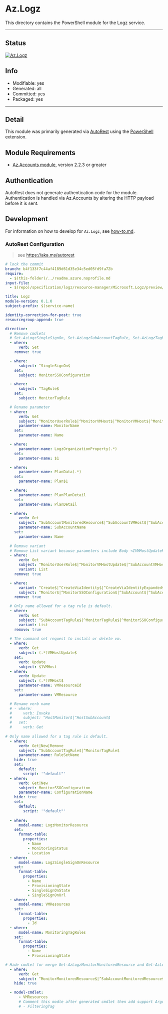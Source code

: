 <!-- region Generated -->
# Az.Logz
This directory contains the PowerShell module for the Logz service.

---
## Status
[![Az.Logz](https://img.shields.io/powershellgallery/v/Az.Logz.svg?style=flat-square&label=Az.Logz "Az.Logz")](https://www.powershellgallery.com/packages/Az.Logz/)

## Info
- Modifiable: yes
- Generated: all
- Committed: yes
- Packaged: yes

---
## Detail
This module was primarily generated via [AutoRest](https://github.com/Azure/autorest) using the [PowerShell](https://github.com/Azure/autorest.powershell) extension.

## Module Requirements
- [Az.Accounts module](https://www.powershellgallery.com/packages/Az.Accounts/), version 2.2.3 or greater

## Authentication
AutoRest does not generate authentication code for the module. Authentication is handled via Az.Accounts by altering the HTTP payload before it is sent.

## Development
For information on how to develop for `Az.Logz`, see [how-to.md](how-to.md).
<!-- endregion -->

### AutoRest Configuration
> see https://aka.ms/autorest

``` yaml
# lock the commit
branch: b4f133f7c44af4189d61d35e34c5ed05fd9fa72b
require:
  - $(this-folder)/../readme.azure.noprofile.md
input-file:
  - $(repo)/specification/logz/resource-manager/Microsoft.Logz/preview/2020-10-01-preview/logz.json

title: Logz
module-version: 0.1.0
subject-prefix: $(service-name)

identity-correction-for-post: true
resourcegroup-append: true

directive:
  # Remove cmdlets
  # Set-AzLogzSingleSignOn, Set-AzLogzSubAccountTagRule, Set-AzLogzTagRule
  - where:
      verb: Set
    remove: true

  - where:
      subject: ^SingleSignOn$
    set:
      subject: MonitorSSOConfiguration

  - where:
      subject: ^TagRule$
    set:
      subject: MonitorTagRule

  # Rename parameter
  - where:
      verb: Get
      subject: ^MonitorUserRole$|^MonitorVMHost$|^MonitorVMHost$|^MonitorVMHostUpdate$|^HostMonitor$
      parameter-name: MonitorName
    set:
      parameter-name: Name

  - where:
      parameter-name: LogzOrganizationProperty(.*)
    set:
      parameter-name: $1

  - where:
      parameter-name: PlanData(.*)
    set:
      parameter-name: Plan$1

  - where:
      parameter-name: PlanPlanDetail
    set:
      parameter-name: PlanDetail

  - where:
      verb: Get
      subject: ^SubAccountMonitoredResource$|^SubAccountVMHost$|^SubAccountVMHostUpdate$|^HostSubAccount$
      parameter-name: SubAccountName
    set:
      parameter-name: Name
      
  # Remove variant
  # Remove List variant because parameters include Body <IVMHostUpdateRequest> parameter
  - where:
      verb: Get
      subject: ^MonitorUserRole$|^MonitorVMHostUpdate$|^SubAccountVMHostUpdate$
      variant: List
    remove: true

  - where:
      variant: ^Create$|^CreateViaIdentity$|^CreateViaIdentityExpanded$|^Update$|^UpdateViaIdentity$
      subject: ^Monitor$|^MonitorSSOConfiguration$|^SubAccount$|^SubAccountTagRule$|^MonitorTagRule$
    remove: true

  # Only name allowed for a tag rule is default.
  - where: 
      verb: Get
      subject: ^SubAccountTagRule$|^MonitorTagRule$|^MonitorSSOConfiguration$
      variant: List
    remove: true
  
  # The command set request to install or delete vm.
  - where:
      verb: Get
      subject: (.*)VMHostUpdate$
    set:
      verb: Update
      subject: $1VMHost
  - where: 
      verb: Update
      subject: (.*)VMHost$
      parameter-name: VMResourceId
    set:
      parameter-name: VMResource

  # Rename verb name
  # - where:
  #     verb: Invoke
  #     subject: ^HostMonitor$|^HostSubAccount$
  #   set:
  #     verb: Get
    
# Only name allowed for a tag rule is default.
  - where:
      verb: Get|New|Remove
      subject: ^SubAccountTagRule$|^MonitorTagRule$
      parameter-name: RuleSetName
    hide: true
    set:
      default:
        script: '"default"'
  - where:
      verb: Get|New
      subject: MonitorSSOConfiguration
      parameter-name: ConfigurationName
    hide: true
    set:
      default:
        script: '"default"'
        
  - where:
      model-name: LogzMonitorResource
    set:
      format-table:
        properties:
          - Name
          - MonitoringStatus
          - Location
  - where:
      model-name: LogzSingleSignOnResource
    set:
      format-table:
        properties:
          - Name
          - ProvisioningState
          - SingleSignOnState
          - SingleSignOnUrl
  - where:
      model-name: VMResources
    set:
      format-table:
        properties:
          - Id
  - where:
      model-name: MonitoringTagRules
    set:
      format-table:
        properties:
          - Name
          - ProvisioningState

# Hide cmdlet for merge Get-AzLogzMonitorMonitoredResource and Get-AzLogzSubAccountMonitoredResource into Get-AzLogzMonitorMonitoredResource
  - where:
      verb: Get
      subject: ^MonitorMonitoredResource$|^SubAccountMonitoredResource$
    hide: true

  - model-cmdlet:
      - VMResources
      # Comment this modle after generated cmdlet then add support ArgumentCompleter functioan for Action parameter.
      # - FilteringTag
```
